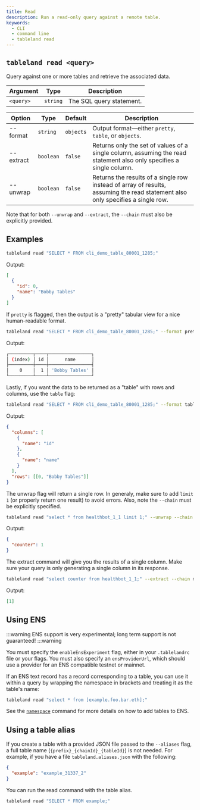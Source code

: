 ```yaml
---
title: Read
description: Run a read-only query against a remote table.
keywords:
  - CLI
  - command line
  - tableland read
---
```


## `tableland read <query>`

Query against one or more tables and retrieve the associated data.

| Argument  | Type     | Description              |
| --------- | -------- | ------------------------ |
| `<query>` | `string` | The SQL query statement. |

<!--prettier-ignore-->
| Option    | Type      | Default | Description                                           |
| --------- | --------- | ------- | ----------------------------------------------------- |
| --format  | `string`  | `objects` | Output format—either `pretty`, `table`, or `objects`. |
| --extract | `boolean` | `false` | Returns only the set of values of a single column, assuming the read statement also only specifies a single column. |
| --unwrap  | `boolean` | `false` | Returns the results of a single row instead of array of results, assuming the read statement also only specifies a single row. |

Note that for both `--unwrap` and `--extract`, the `--chain` must also be explicitly provided.

## Examples

```bash
tableland read "SELECT * FROM cli_demo_table_80001_1285;"
```

Output:

```json
[
  {
    "id": 0,
    "name": "Bobby Tables"
  }
]
```

If `pretty` is flagged, then the output is a "pretty" tabular view for a nice human-readable format.

```bash
tableland read "SELECT * FROM cli_demo_table_80001_1285;" --format pretty
```

Output:

```bash
┌─────────┬────┬────────────────┐
│ (index) │ id │      name      │
├─────────┼────┼────────────────┤
│    0    │  1 │ 'Bobby Tables' │
└─────────┴────┴────────────────┘
```

Lastly, if you want the data to be returned as a "table" with rows and columns, use the `table` flag:

```bash
tableland read "SELECT * FROM cli_demo_table_80001_1285;" --format table
```

Output:

```json
{
  "columns": [
    {
      "name": "id"
    },
    {
      "name": "name"
    }
  ],
  "rows": [[0, "Bobby Tables"]]
}
```

The unwrap flag will return a single row. In generaly, make sure to add `limit 1` (or properly return one result) to avoid errors. Also, note the `--chain` must be explicitly specified.

```bash
tableland read "select * from healthbot_1_1 limit 1;" --unwrap --chain mainnet
```

Output:

```json
{
  "counter": 1
}
```

The extract command will give you the results of a single column. Make sure your query is only generating a single column in its response.

```bash
tableland read "select counter from healthbot_1_1;" --extract --chain mainnet
```

Output:

```json
[1]
```

## Using ENS

:::warning
ENS support is very experimental; long term support is not guaranteed!
:::warning

You must specify the `enableEnsExperiment` flag, either in your `.tablelandrc` file or your flags. You must also specify an `ensProviderUrl`, which should use a provider for an ENS compatible testnet or mainnet.

If an ENS text record has a record corresponding to a table, you can use it within a query by wrapping the namespace in brackets and treating it as the table's name:

```bash
tableland read "select * from [example.foo.bar.eth];"
```

See the [`namespace`](/cli/namespace) command for more details on how to add tables to ENS.

## Using a table alias

If you create a table with a provided JSON file passed to the `--aliases` flag, a full table name (`{prefix}_{chainId}_{tableId}`) is not needed. For example, if you have a file `tableland.aliases.json` with the following:

```json title="./tableland.aliases.json"
{
  "example": "example_31337_2"
}
```

You can run the read command with the table alias.

```bash
tableland read "SELECT * FROM example;"
```

